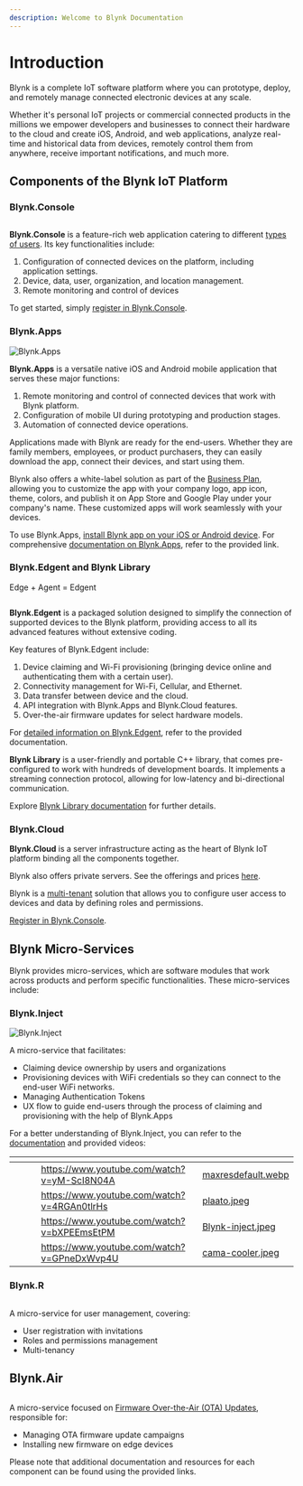 ```yaml
---
description: Welcome to Blynk Documentation
---
```


# Introduction



Blynk is a complete IoT software platform where you can prototype, deploy, and remotely manage connected electronic devices at any scale.&#x20;

Whether it's personal IoT projects or commercial connected products in the millions we empower developers and businesses to connect their hardware to the cloud and create iOS, Android, and web applications, analyze real-time and historical data from devices, remotely control them from anywhere, receive important notifications, and much more.

## Components of the Blynk IoT Platform

### Blynk.Console

<figure><img src=".gitbook/assets/1-Introduction-console 1.png" alt=""><figcaption></figcaption></figure>

**Blynk.Console** is a feature-rich web application catering to different [types of users](concepts/users/). Its key functionalities include:

1. Configuration of connected devices on the platform, including application settings.
2. Device, data, user, organization, and location management.
3. Remote monitoring and control of devices

To get started, simply [register in Blynk.Console](https://blynk.cloud).



### Blynk.Apps

![Blynk.Apps](https://user-images.githubusercontent.com/72824404/119525085-e464a300-bd86-11eb-84dc-a4f3de0f7ec9.png)

**Blynk.Apps** is a versatile native iOS and Android mobile application that serves these major functions:

1. Remote monitoring and control of connected devices that work with Blynk platform.
2. Configuration of mobile UI during prototyping and production stages.
3. Automation of connected device operations.

Applications made with Blynk are ready for the end-users. Whether they are family members, employees, or product purchasers, they can easily download the app, connect their devices, and start using them.

Blynk also offers a white-label solution as part of the [Business Plan](https://blynk.io/pricing/business-plan), allowing you to customize the app with your company logo, app icon, theme, colors, and publish it on App Store and Google Play under your company's name. These customized apps will work seamlessly with your devices.

To use Blynk.Apps, [install Blynk app on your iOS or Android device](downloads/blynk-apps-for-ios-and-android.md). For comprehensive [documentation on Blynk.Apps](broken-reference), refer to the provided link.



### Blynk.Edgent and Blynk Library

Edge + Agent = Edgent

<figure><img src=".gitbook/assets/Device-template 3.png" alt=""><figcaption></figcaption></figure>

**Blynk.Edgent** is a packaged solution designed to simplify the connection of supported devices to the Blynk platform, providing access to all its advanced features without extensive coding.

Key features of Blynk.Edgent include:

1. Device claiming and Wi-Fi provisioning (bringing device online and authenticating them with a certain user).
2. Connectivity management for Wi-Fi, Cellular, and Ethernet.
3. Data transfer between device and the cloud.
4. API integration with Blynk.Apps and Blynk.Cloud features.
5. Over-the-air firmware updates for select hardware models.

For [detailed information on Blynk.Edgent](broken-reference), refer to the provided documentation.

**Blynk Library** is a user-friendly and portable C++ library, that comes pre-configured to work with hundreds of development boards. It implements a streaming connection protocol, allowing for low-latency and bi-directional communication.&#x20;

Explore [Blynk Library documentation](broken-reference) for further details.



### Blynk.Cloud

**Blynk.Cloud** is a server infrastructure acting as the heart of Blynk IoT platform binding all the components together.

Blynk also offers private servers. See the offerings and prices [here](https://blynk.io/pricing).

Blynk is a [multi-tenant](concepts/users/multi-tenant-tree-structure.md) solution that allows you to configure user access to devices and data by defining roles and permissions.

[Register in Blynk.Console](https://blynk.cloud).



## Blynk Micro-Services

Blynk provides micro-services, which are software modules that work across products and perform  specific functionalities. These micro-services include:

### Blynk.Inject

![Blynk.Inject](https://user-images.githubusercontent.com/72824404/119472455-ef9ddb80-bd52-11eb-9c6a-e54746ae32dd.png)

A micro-service that facilitates:

* Claiming device ownership by users and organizations
* Provisioning devices with WiFi credentials so they can connect to the end-user WiFi networks.
* Managing Authentication Tokens
* UX flow to guide end-users through the process of claiming and provisioning with the help of Blynk.Apps

For a better understanding of Blynk.Inject, you can refer to the [documentation](platform-overview/services.md) and provided videos:

<table data-card-size="large" data-column-title-hidden data-view="cards"><thead><tr><th></th><th data-hidden></th><th data-hidden></th><th data-hidden data-card-target data-type="content-ref"></th><th data-hidden data-card-cover data-type="files"></th></tr></thead><tbody><tr><td></td><td></td><td></td><td><a href="https://www.youtube.com/watch?v=yM-ScI8N04A">https://www.youtube.com/watch?v=yM-ScI8N04A</a></td><td><a href=".gitbook/assets/maxresdefault.webp">maxresdefault.webp</a></td></tr><tr><td></td><td></td><td></td><td><a href="https://www.youtube.com/watch?v=4RGAn0tlrHs">https://www.youtube.com/watch?v=4RGAn0tlrHs</a></td><td><a href=".gitbook/assets/plaato.jpeg">plaato.jpeg</a></td></tr><tr><td></td><td></td><td></td><td><a href="https://www.youtube.com/watch?v=bXPEEmsEtPM">https://www.youtube.com/watch?v=bXPEEmsEtPM</a></td><td><a href=".gitbook/assets/Blynk-inject.jpeg">Blynk-inject.jpeg</a></td></tr><tr><td></td><td></td><td></td><td><a href="https://www.youtube.com/watch?v=GPneDxWvp4U">https://www.youtube.com/watch?v=GPneDxWvp4U</a></td><td><a href=".gitbook/assets/cama-cooler.jpeg">cama-cooler.jpeg</a></td></tr></tbody></table>



### Blynk.**R**

<figure><img src=".gitbook/assets/2-introduction-blynkr 1.png" alt=""><figcaption></figcaption></figure>

A micro-service for user management, covering:

* User registration with invitations
* Roles and permissions management
* Multi-tenancy

## Blynk.Air

<figure><img src=".gitbook/assets/3-introduction-blynk-air 1.png" alt=""><figcaption></figcaption></figure>

A micro-service focused on [Firmware Over-the-Air (OTA) Updates](blynk.edgent/updating-devices-firmwares-ota.md), responsible for:

* Managing OTA firmware update campaigns
* Installing new firmware on edge devices

Please note that additional documentation and resources for each component can be found using the provided links.
